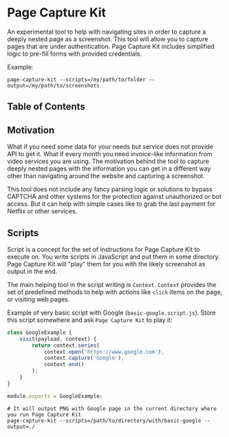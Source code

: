 # Page Capture Kit

An experimental tool to help with navigating sites in order to capture a deeply nested page as a screenshot.
This tool will allow you to capture pages that are under authentication. Page Capture Kit includes simplified logic to pre-fill forms with provided credentials.

Example:

```shell
page-capture-kit --scripts=/my/path/to/folder --output=/my/path/to/screenshots
```

## Table of Contents

<!-- START doctoc -->
<!-- END doctoc -->

## Motivation

What if you need some data for your needs but service does not provide API to get it. 
What if every month you need invoice-like information from video services you are using.
The motivation behind the tool to capture deeply nested pages with the information you can get in a different way other than navigating around the website and capturing a screenshot.

This tool does not include any fancy parsing logic or solutions to bypass CAPTCHA and other systems for the protection against unauthorized or bot access.
But it can help with simple cases like to grab the last payment for Netflix or other services.

## Scripts

Script is a concept for the set of instructions for Page Capture Kit to execute on.
You write scripts in JavaScript and put them in some directory.
Page Capture Kit will "play" them for you with the likely screenshot as output in the end.

The main helping tool in the script writing is `Context`. 
`Context` provides the set of predefined methods to help with actions like `click` items on the page, or visiting web pages.

Example of very basic script with Google (`basic-google.script.js`).
Store this script somewhere and ask `Page Capture Kit` to play it:

```javascript
class GoogleExample {
    visit(payload, context) {
        return context.series(
            context.open('https://www.google.com'),
            context.capture('Google'),
            context.end()
        );
    }
}

module.exports = GoogleExample;
```

```shell
# It will output PNG with Google page in the current directory where you run Page Capture Kit
page-capture-kit --scripts=/path/to/directory/with/basic-google --output=./ 
```